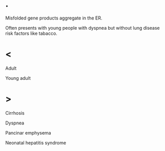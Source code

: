 # .

Misfolded gene products aggregate in the ER.

Often presents with young people with dyspnea but without lung disease risk factors like tabacco.

# <

Adult

Young adult

# >

Cirrhosis

Dyspnea

Pancinar emphysema

Neonatal hepatitis syndrome
